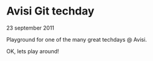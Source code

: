 # Avisi Git techday
23 september 2011

Playground for one of the many great techdays @ Avisi.

OK, lets play around!
